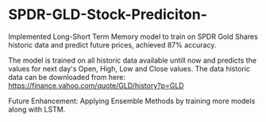 # SPDR-GLD-Stock-Prediciton-
Implemented Long-Short Term Memory model to train on SPDR Gold Shares historic data and predict future prices, achieved 87% accuracy.

The model is trained on all historic data available untill now and predicts the values for next day's Open, High, Low and Close values.
The data historic data can be downloaded from here: https://finance.yahoo.com/quote/GLD/history?p=GLD


Future Enhancement:
Applying Ensemble Methods by training more models along with LSTM.
